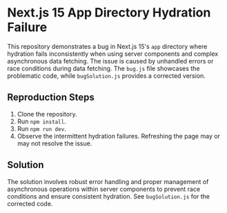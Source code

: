 # Next.js 15 App Directory Hydration Failure

This repository demonstrates a bug in Next.js 15's `app` directory where hydration fails inconsistently when using server components and complex asynchronous data fetching. The issue is caused by unhandled errors or race conditions during data fetching.  The `bug.js` file showcases the problematic code, while `bugSolution.js` provides a corrected version.

## Reproduction Steps

1. Clone the repository.
2. Run `npm install`.
3. Run `npm run dev`.
4. Observe the intermittent hydration failures.  Refreshing the page may or may not resolve the issue.

## Solution

The solution involves robust error handling and proper management of asynchronous operations within server components to prevent race conditions and ensure consistent hydration.  See `bugSolution.js` for the corrected code.
